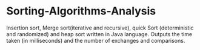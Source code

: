 # Sorting-Algorithms-Analysis
Insertion sort, Merge sort(iterative and recursive), quick Sort (deterministic and randomized) and heap sort written in Java language. Outputs the time taken (in milliseconds) and the number of exchanges and comparisons. 
